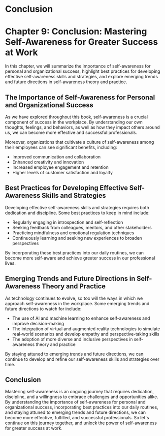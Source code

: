 # Conclusion

Chapter 9: Conclusion: Mastering Self-Awareness for Greater Success at Work
===========================================================================

In this chapter, we will summarize the importance of self-awareness for personal and organizational success, highlight best practices for developing effective self-awareness skills and strategies, and explore emerging trends and future directions in self-awareness theory and practice.

The Importance of Self-Awareness for Personal and Organizational Success
------------------------------------------------------------------------

As we have explored throughout this book, self-awareness is a crucial component of success in the workplace. By understanding our own thoughts, feelings, and behaviors, as well as how they impact others around us, we can become more effective and successful professionals.

Moreover, organizations that cultivate a culture of self-awareness among their employees can see significant benefits, including:

* Improved communication and collaboration
* Enhanced creativity and innovation
* Increased employee engagement and retention
* Higher levels of customer satisfaction and loyalty

Best Practices for Developing Effective Self-Awareness Skills and Strategies
----------------------------------------------------------------------------

Developing effective self-awareness skills and strategies requires both dedication and discipline. Some best practices to keep in mind include:

* Regularly engaging in introspection and self-reflection
* Seeking feedback from colleagues, mentors, and other stakeholders
* Practicing mindfulness and emotional regulation techniques
* Continuously learning and seeking new experiences to broaden perspectives

By incorporating these best practices into our daily routines, we can become more self-aware and achieve greater success in our professional lives.

Emerging Trends and Future Directions in Self-Awareness Theory and Practice
---------------------------------------------------------------------------

As technology continues to evolve, so too will the ways in which we approach self-awareness in the workplace. Some emerging trends and future directions to watch for include:

* The use of AI and machine learning to enhance self-awareness and improve decision-making
* The integration of virtual and augmented reality technologies to simulate real-world scenarios and develop empathy and perspective-taking skills
* The adoption of more diverse and inclusive perspectives in self-awareness theory and practice

By staying attuned to emerging trends and future directions, we can continue to develop and refine our self-awareness skills and strategies over time.

Conclusion
----------

Mastering self-awareness is an ongoing journey that requires dedication, discipline, and a willingness to embrace challenges and opportunities alike. By understanding the importance of self-awareness for personal and organizational success, incorporating best practices into our daily routines, and staying attuned to emerging trends and future directions, we can become more effective, fulfilled, and successful professionals. So let's continue on this journey together, and unlock the power of self-awareness for greater success at work.

